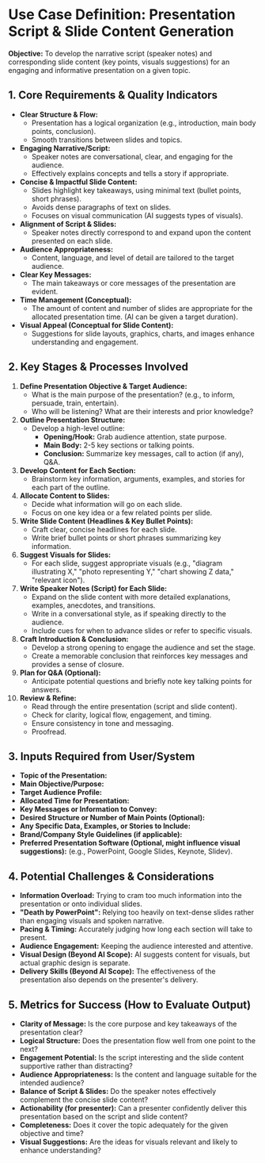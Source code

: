 # Use Case Definition: Presentation Script & Slide Content Generation

**Objective:** To develop the narrative script (speaker notes) and corresponding slide content (key points, visuals suggestions) for an engaging and informative presentation on a given topic.

## 1. Core Requirements & Quality Indicators

*   **Clear Structure & Flow:**
    *   Presentation has a logical organization (e.g., introduction, main body points, conclusion).
    *   Smooth transitions between slides and topics.
*   **Engaging Narrative/Script:**
    *   Speaker notes are conversational, clear, and engaging for the audience.
    *   Effectively explains concepts and tells a story if appropriate.
*   **Concise & Impactful Slide Content:**
    *   Slides highlight key takeaways, using minimal text (bullet points, short phrases).
    *   Avoids dense paragraphs of text on slides.
    *   Focuses on visual communication (AI suggests types of visuals).
*   **Alignment of Script & Slides:**
    *   Speaker notes directly correspond to and expand upon the content presented on each slide.
*   **Audience Appropriateness:**
    *   Content, language, and level of detail are tailored to the target audience.
*   **Clear Key Messages:**
    *   The main takeaways or core messages of the presentation are evident.
*   **Time Management (Conceptual):**
    *   The amount of content and number of slides are appropriate for the allocated presentation time. (AI can be given a target duration).
*   **Visual Appeal (Conceptual for Slide Content):**
    *   Suggestions for slide layouts, graphics, charts, and images enhance understanding and engagement.

## 2. Key Stages & Processes Involved

1.  **Define Presentation Objective & Target Audience:**
    *   What is the main purpose of the presentation? (e.g., to inform, persuade, train, entertain).
    *   Who will be listening? What are their interests and prior knowledge?
2.  **Outline Presentation Structure:**
    *   Develop a high-level outline:
        *   **Opening/Hook:** Grab audience attention, state purpose.
        *   **Main Body:** 2-5 key sections or talking points.
        *   **Conclusion:** Summarize key messages, call to action (if any), Q&A.
3.  **Develop Content for Each Section:**
    *   Brainstorm key information, arguments, examples, and stories for each part of the outline.
4.  **Allocate Content to Slides:**
    *   Decide what information will go on each slide.
    *   Focus on one key idea or a few related points per slide.
5.  **Write Slide Content (Headlines & Key Bullet Points):**
    *   Craft clear, concise headlines for each slide.
    *   Write brief bullet points or short phrases summarizing key information.
6.  **Suggest Visuals for Slides:**
    *   For each slide, suggest appropriate visuals (e.g., "diagram illustrating X," "photo representing Y," "chart showing Z data," "relevant icon").
7.  **Write Speaker Notes (Script) for Each Slide:**
    *   Expand on the slide content with more detailed explanations, examples, anecdotes, and transitions.
    *   Write in a conversational style, as if speaking directly to the audience.
    *   Include cues for when to advance slides or refer to specific visuals.
8.  **Craft Introduction & Conclusion:**
    *   Develop a strong opening to engage the audience and set the stage.
    *   Create a memorable conclusion that reinforces key messages and provides a sense of closure.
9.  **Plan for Q&A (Optional):**
    *   Anticipate potential questions and briefly note key talking points for answers.
10. **Review & Refine:**
    *   Read through the entire presentation (script and slide content).
    *   Check for clarity, logical flow, engagement, and timing.
    *   Ensure consistency in tone and messaging.
    *   Proofread.

## 3. Inputs Required from User/System

*   **Topic of the Presentation:**
*   **Main Objective/Purpose:**
*   **Target Audience Profile:**
*   **Allocated Time for Presentation:**
*   **Key Messages or Information to Convey:**
*   **Desired Structure or Number of Main Points (Optional):**
*   **Any Specific Data, Examples, or Stories to Include:**
*   **Brand/Company Style Guidelines (if applicable):**
*   **Preferred Presentation Software (Optional, might influence visual suggestions):** (e.g., PowerPoint, Google Slides, Keynote, Slidev).

## 4. Potential Challenges & Considerations

*   **Information Overload:** Trying to cram too much information into the presentation or onto individual slides.
*   **"Death by PowerPoint":** Relying too heavily on text-dense slides rather than engaging visuals and spoken narrative.
*   **Pacing & Timing:** Accurately judging how long each section will take to present.
*   **Audience Engagement:** Keeping the audience interested and attentive.
*   **Visual Design (Beyond AI Scope):** AI suggests content for visuals, but actual graphic design is separate.
*   **Delivery Skills (Beyond AI Scope):** The effectiveness of the presentation also depends on the presenter's delivery.

## 5. Metrics for Success (How to Evaluate Output)

*   **Clarity of Message:** Is the core purpose and key takeaways of the presentation clear?
*   **Logical Structure:** Does the presentation flow well from one point to the next?
*   **Engagement Potential:** Is the script interesting and the slide content supportive rather than distracting?
*   **Audience Appropriateness:** Is the content and language suitable for the intended audience?
*   **Balance of Script & Slides:** Do the speaker notes effectively complement the concise slide content?
*   **Actionability (for presenter):** Can a presenter confidently deliver this presentation based on the script and slide content?
*   **Completeness:** Does it cover the topic adequately for the given objective and time?
*   **Visual Suggestions:** Are the ideas for visuals relevant and likely to enhance understanding?
